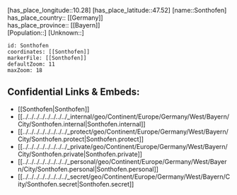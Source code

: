 ﻿---
location: [47.52,10.28] 
mapzoom: [7,12] 
mapmarker: city 
type: City
tags:
- geo/City


SpocWebEntityId: 34371
isDeleted: false
confidential: public

---
[has_place_longitude::10.28] 
[has_place_latitude::47.52] 
[name::Sonthofen] 
has_place_country:: [[Germany]]  
has_place_province:: [[Bayern]]  
[Population::] 
[Unknown::] 


```leaflet
id: Sonthofen
coordinates: [[Sonthofen]] 
markerFile: [[Sonthofen]] 
defaultZoom: 11 
maxZoom: 18
```


## Confidential Links & Embeds: 
- [[Sonthofen|Sonthofen]]  
- [[../../../../../../../../_internal/geo/Continent/Europe/Germany/West/Bayern/City/Sonthofen.internal|Sonthofen.internal]] 
- [[../../../../../../../../_protect/geo/Continent/Europe/Germany/West/Bayern/City/Sonthofen.protect|Sonthofen.protect]] 
- [[../../../../../../../../_private/geo/Continent/Europe/Germany/West/Bayern/City/Sonthofen.private|Sonthofen.private]] 
- [[../../../../../../../../_personal/geo/Continent/Europe/Germany/West/Bayern/City/Sonthofen.personal|Sonthofen.personal]] 
- [[../../../../../../../../_secret/geo/Continent/Europe/Germany/West/Bayern/City/Sonthofen.secret|Sonthofen.secret]] 
